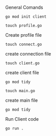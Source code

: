 General Comands

```
go mod init client
```
```
touch profile.go
```
Create profile file

```
touch connect.go

```
create connection file
```
touch client.go
```
create client file 

```
go mod tidy
```
```
touch main.go
```
create main file

```
go mod tidy
```
Run Client code 

```
go run .
```
